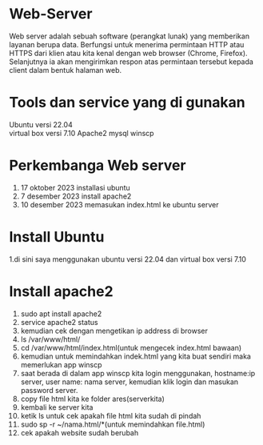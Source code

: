 # Web-Server
Web server adalah sebuah software (perangkat lunak) yang memberikan layanan berupa data. Berfungsi untuk menerima permintaan HTTP atau HTTPS dari klien atau kita kenal dengan web browser (Chrome, Firefox). Selanjutnya ia akan mengirimkan respon atas permintaan tersebut kepada client dalam bentuk halaman web.
# Tools dan service yang di gunakan
Ubuntu versi 22.04  
virtual box versi 7.10
Apache2
mysql
winscp  
# Perkembanga Web server
1. 17 oktober 2023 installasi ubuntu
2. 7 desember 2023 install apache2
3. 10 desember 2023 memasukan index.html ke ubuntu server
# Install Ubuntu
1.di sini saya menggunakan ubuntu versi 22.04 dan virtual box versi 7.10
# Install apache2
1. sudo apt install apache2
2. service apache2 status
3. kemudian cek dengan mengetikan ip address di browser
4. ls /var/www/html/
5. cd /var/www/html/index.html(untuk mengecek index.html bawaan)
6. kemudian untuk memindahkan indek.html yang kita buat sendiri maka memerlukan app winscp
7. saat berada di dalam app winscp kita login menggunakan, hostname:ip server, user name: nama server, kemudian klik login dan masukan password server.
8. copy file html kita ke folder ares(serverkita)
9. kembali ke server kita
10. ketik ls untuk cek apakah file html kita sudah di pindah
11. sudo sp -r ~/nama.html/*(untuk memindahkan file.html)
12. cek apakah website sudah berubah
